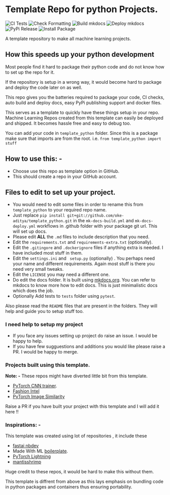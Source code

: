 # Template Repo for python Projects.

![CI Tests](https://github.com/oke-aditya/template_python/workflows/CI%20Tests/badge.svg)
![Check Formatting](https://github.com/oke-aditya/template_python/workflows/Check%20Formatting/badge.svg)
![Build mkdocs](https://github.com/oke-aditya/template_python/workflows/Build%20mkdocs/badge.svg)
![Deploy mkdocs](https://github.com/oke-aditya/template_python/workflows/Deploy%20mkdocs/badge.svg)
![PyPi Release](https://github.com/oke-aditya/template_python/workflows/PyPi%20Release/badge.svg)
![Install Package](https://github.com/oke-aditya/template_python/workflows/Install%20Package/badge.svg)

A template repository to make all machine learning projects.

## How this speeds up your python development

Most people find it hard to package their python code and do not know how to set up the repo for it.


If the repository is setup in a wrong way, it would become hard to package and deploy the code later on as well.


This repo gives you the batteries required to package your code, CI checks, auto build and deploy docs,
easy PyPi publishing support and docker files.


This serves as a template to quickly have these things setup in your repo.
Machine Learning Repos created from this template can easily be deployed and shipped. It becomes hassle free and easy to debug too.

You can add your code in `template_python` folder. Since this is a package make sure that imports are
from the root. i.e. `from template_python import stuff`


## How to use this: -

- Choose use this repo as template option in GitHub.
- This should create a repo in your GitHub account.

## Files to edit to set up your project.

- You would need to edit some files in order to rename this from `template_python` to your required repo name.
- Just replace `pip install git+git://github.com/oke-aditya/template_python.git` in the `mk-docs-build.yml` and `mk-docs-deploy.yml` workflows in .github folder with your package git url. This will set up docs.
- Please edit **ALL** the `.md` files to include description that you need.
- Edit the `requirements.txt` and `requirements-extra.txt` (optionally).
- Edit the `.gitingore` and `.dockerignore` files if anything extra is needed. I have included most stuff in them.
- Edit the `settings.ini` and ` setup.py` (optionally) . You perhaps need your name and different requirements. Again most stuff is there you need very small tweaks.
- Edit the `LICENSE` you may need a different one.
- Do edit the docs folder. It is built using [mkdocs.org](https://www.mkdocs.org). You can refer to mkdocs to know more how to edit docs. This is just minimalistic docs which does the job.
- Optionally Add tests to `tests` folder using `pytest`.

Also please read the `README` files that are present in the folders. They will help and guide you to setup stuff too.

### I need help to setup my project
- If you face any issues setting up project do raise an issue. I would be happy to help.
- If you have few sugguestions and additions you would like please raise a PR. I would be happy to merge.

### Projects built using this template.
**Note: -** These repos might have diverted little bit from this template.

- [PyTorch CNN trainer](https://github.com/oke-aditya/pytorch_cnn_trainer.git).
- [Fashion Intel](https://github.com/oke-aditya/fashion_intel)
- [PyTorch Image Similarity](https://github.com/oke-aditya/image_similarity)

Raise a PR if you have built your project with this template and I will add it here !!

### Inspirations: -
This template was created using lot of repositories , it include these
- [fastai nbdev](https://github.com/fastai/nbdev_template)
-  Made With ML [boilerplate](https://github.com/madewithml/boilerplate).
- [PyTorch Lightning](https://github.com/PyTorchLightning/pytorch-lightning)
- [mantisshrimp](https://github.com/airctic/mantisshrimp)

Huge credit to these repos, it would be hard to make this without them.

This template is diffrent from above as this lays emphasis on bundling code in python packages and containers thus ensuring portability.


